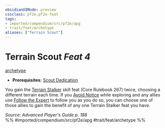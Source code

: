 ```yaml
---
obsidianUIMode: preview
cssclass: pf2e,pf2e-feat
tags:
- imported/compendium/src/pf2e/apg
- trait/feat/archetype
aliases: ["Terrain Scout"]
---
```

# Terrain Scout  *Feat 4*  
[archetype](archetype.md)  

- **Prerequisites**: [Scout Dedication](scout-dedication-apg.md)

You gain the [Terrain Stalker](terrain-stalker.md) skill feat (Core Rulebook 267) twice, choosing a different terrain each time. If you [Avoid Notice](avoid-notice.md) while exploring and any allies use [Follow the Expert](follow-the-expert.md) to follow you as you do so, you can choose one of those allies to gain the benefit of any one Terrain Stalker feat you have.

*Source: Advanced Player's Guide p. 188*  
%% #imported/compendium/src/pf2e/apg #trait/feat/archetype %%